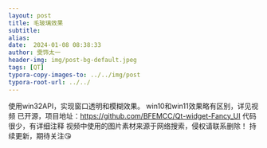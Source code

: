 ```yaml
---
layout: post
title: 毛玻璃效果
subtitle: 
alias: 
date:  2024-01-08 08:38:33
author: 雯饰太一
header-img: img/post-bg-default.jpeg
tags: [QT]
typora-copy-images-to: ../../img/post
typora-root-url: ../../ 
---
```

使用win32API，实现窗口透明和模糊效果。
win10和win11效果略有区别，详见视频
已开源，项目地址：https://github.com/BFEMCC/Qt-widget-Fancy_UI
代码很少，有详细注释
视频中使用的图片素材来源于网络搜索，侵权请联系删除！
持续更新，期待关注😘
